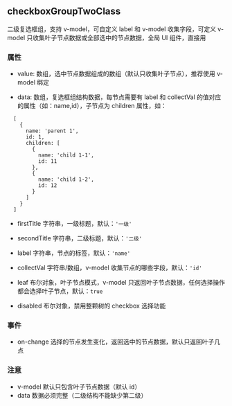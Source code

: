 ## checkboxGroupTwoClass

二级复选框组，支持 v-model，可自定义 label 和 v-model 收集字段，可定义 v-model 只收集叶子节点数据或全部选中的节点数据，全局 UI 组件，直接用

### 属性

- value: 数组，选中节点数据组成的数组（默认只收集叶子节点），推荐使用 v-model 绑定

- data: 数组，复选框组结构数据，每节点需要有 label 和 collectVal 的值对应的属性（如：name,id），子节点为 children 属性，如：

```
  [
    {
      name: 'parent 1',
      id: 1,
      children: [
        {
          name: 'child 1-1',
          id: 11
        },
        {
          name: 'child 1-2',
          id: 12
        }
      ]
    }
  ]
```

- firstTitle 字符串，一级标题，默认：`'一级'`

- secondTitle 字符串，二级标题，默认：`'二级'`

- label 字符串，节点的标签，默认：`'name'`

- collectVal 字符串/数组，v-model 收集节点的哪些字段，默认：`'id'`

- leaf 布尔对象，叶子节点模式，v-model 只返回叶子节点数据，任何选择操作都会选择叶子节点，默认：`true`

- disabled 布尔对象，禁用整颗树的 checkbox 选择功能

### 事件

- on-change 选择的节点发生变化，返回选中的节点数据，默认只返回叶子几点

### 注意

- v-model 默认只包含叶子节点数据（默认 id）
- data 数据必须完整（二级结构不能缺少第二级）
